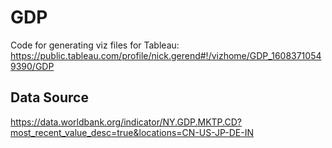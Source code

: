 # GDP
Code for generating viz files for Tableau:
https://public.tableau.com/profile/nick.gerend#!/vizhome/GDP_16083710549390/GDP

## Data Source
https://data.worldbank.org/indicator/NY.GDP.MKTP.CD?most_recent_value_desc=true&locations=CN-US-JP-DE-IN
